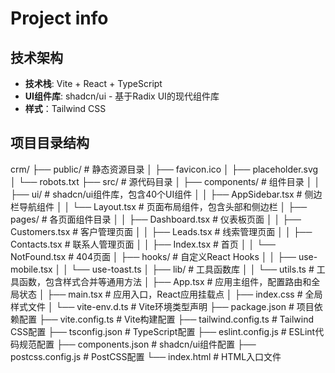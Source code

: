 #  Project info

## 技术架构
- **技术栈**: Vite + React + TypeScript
- **UI组件库**: shadcn/ui - 基于Radix UI的现代组件库
- **样式**：Tailwind CSS

## 项目目录结构
crm/
├── public/                     # 静态资源目录
│   ├── favicon.ico
│   ├── placeholder.svg
│   └── robots.txt
├── src/                        # 源代码目录
│   ├── components/             # 组件目录
│   │   ├── ui/                # shadcn/ui组件库，包含40个UI组件
│   │   ├── AppSidebar.tsx     # 侧边栏导航组件
│   │   └── Layout.tsx         # 页面布局组件，包含头部和侧边栏
│   ├── pages/                 # 各页面组件目录
│   │   ├── Dashboard.tsx      # 仪表板页面
│   │   ├── Customers.tsx      # 客户管理页面
│   │   ├── Leads.tsx          # 线索管理页面
│   │   ├── Contacts.tsx       # 联系人管理页面
│   │   ├── Index.tsx          # 首页
│   │   └── NotFound.tsx       # 404页面
│   ├── hooks/                 # 自定义React Hooks
│   │   ├── use-mobile.tsx
│   │   └── use-toast.ts
│   ├── lib/                   # 工具函数库
│   │   └── utils.ts          # 工具函数，包含样式合并等通用方法
│   ├── App.tsx               # 应用主组件，配置路由和全局状态
│   ├── main.tsx              # 应用入口，React应用挂载点
│   ├── index.css             # 全局样式文件
│   └── vite-env.d.ts         # Vite环境类型声明
├── package.json               # 项目依赖配置
├── vite.config.ts            # Vite构建配置
├── tailwind.config.ts        # Tailwind CSS配置
├── tsconfig.json             # TypeScript配置
├── eslint.config.js          # ESLint代码规范配置
├── components.json           # shadcn/ui组件配置
├── postcss.config.js         # PostCSS配置
└── index.html                # HTML入口文件